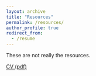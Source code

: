 ```yaml
---
layout: archive
title: "Resources"
permalink: /resources/
author_profile: true
redirect_from:
  - /resume
---
```


These are not really the resources.

[CV (pdf)](http://owenozier.github.io/files/cv/Ozier-Owen-CV.pdf)

